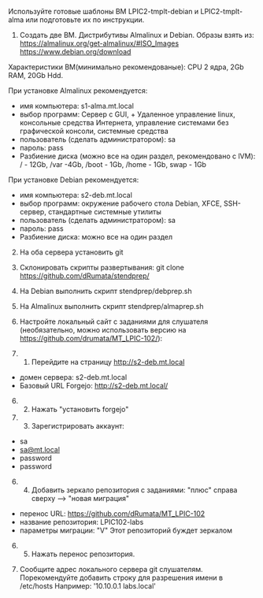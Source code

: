 Используйте готовые шаблоны ВМ LPIC2-tmplt-debian и LPIC2-tmplt-alma или подготовьте их по инструкции.

1. Создать две ВМ. Дистрибутивы Almalinux и Debian. Образы взять из:
https://almalinux.org/get-almalinux/#ISO_Images
https://www.debian.org/download

Характеристики ВМ(минимально рекомендованые): CPU 2 ядра, 2Gb RAM, 20Gb Hdd.

При установке Almalinux рекомендуется:
- имя компьютера: s1-alma.mt.local
- выбор программ: Сервер с GUI, + Удаленное управление linux, консольные средства Интернета, управление системами без графической консоли, системные средства
- пользователь (сделать администратором): sa
- пароль: pass
- Разбиение диска (можно все на один раздел, рекомендовано с lVM): / - 12Gb, /var -4Gb, /boot - 1Gb, /home - 1Gb, swap - 1Gb

При установке Debian рекомендуется:
- имя компьютера: s2-deb.mt.local
- выбор программ: окружение рабочего стола Debian, XFCE, SSH-сервер, стандартные системные утилиты
- пользователь (сделать администратором): sa
- пароль: pass
- Разбиение диска: можно все на один раздел

2. На оба сервера установить git
3. Склонировать скрипты развертывания: git clone https://github.com/dRumata/stendprep/

4. На Debian выполнить скрипт stendprep/debprep.sh

5. На Almalinux выполнить скрипт stendprep/almaprep.sh

6. Настройте локальный сайт с заданиями для слушателя (необязательно, можно использовать версию на https://github.com/drumata/MT_LPIC-102/):

6. 1. Перейдите на страницу http://s2-deb.mt.local

  - домен сервера: s2-deb.mt.local
  - Базовый URL Forgejo: http://s2-deb.mt.local/
  
6. 2. Нажать "установить forgejo"

6. 3. Зарегистрировать аккаунт:

  - sa
  - sa@mt.local
  - password
  - password
  
6. 4. Добавить зеркало репозитория с заданиями: "плюс" справа сверху --> "новая миграция"
  
  - перенос URL: https://github.com/dRumata/MT_LPIC-102
  - название репозитория: LPIC102-labs
  - параметры миграции: "V"  Этот репозиторий буждет зеркалом
  
6. 5. Нажать перенос репозитория.

7. Сообщите адрес локального сервера git слушателям. Порекомендуйте добавить строку для разрешения имени в /etc/hosts Например: '10.10.0.1 labs.local'
   
